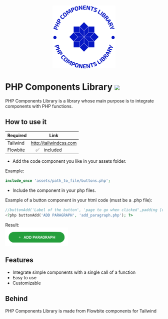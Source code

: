 <p align="center">
<img src="https://github.com/AndreaCodinLife/PHP-Components-Library/blob/e1f472dc58078708073b7775679de721fac5f5d4/php-components-library-logo.png" alt="drawing" width="200"/></p>

# PHP Components Library  <img src="https://img.shields.io/badge/Status-Beta-success" />
PHP Components Library is a library whose main purpose is to integrate components with PHP functions.

## How to use it

| Required | Link |
| ------ | ------ |
| Tailwind | http://tailwindcss.com |
| Flowbite | &nbsp;&nbsp;&nbsp;&nbsp;✅&nbsp;&nbsp;&nbsp;&nbsp;included |

- Add the code component you like in your assets folder.

Example:
```php
include_once 'assets/path_to_file/buttons.php';
```
- Include the component in your php files.

Example of a button component in your html code (must be a .php file):
```php
//buttonAdd('Label of the button', 'page to go when clicked',padding [optionnal])
<?php buttonAdd('ADD PARAGRAPH', 'add_paragraph.php'); ?>
```
Result:<br>
<img src="https://github.com/AndreaCodinLife/PHP-Components-Library/blob/3231efa0eb48e5252fd085f016afeba307deb057/add-paragraph-button.png" alt="drawing" width="200"/>

## Features

- Integrate simple components with a single call of a function
- Easy to use
- Customizable

## Behind

PHP Components Library is made from Flowbite components for Tailwind
